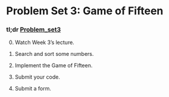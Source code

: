 # Problem Set 3: Game of Fifteen
### tl;dr [Problem_set3](http://docs.cs50.net/2017/x/psets/3/pset3.html)

0.  Watch Week 3’s lecture.

1.  Search and sort some numbers.

2.  Implement the Game of Fifteen.

3.  Submit your code.

4.  Submit a form.

